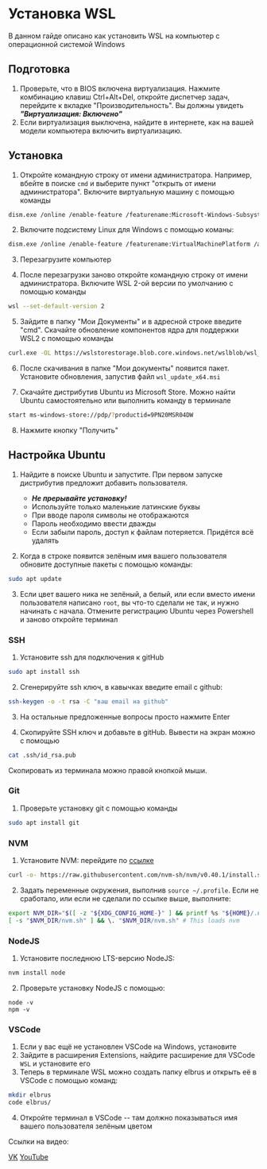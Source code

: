 # Установка WSL

В данном гайде описано как установить WSL на компьютер с операционной системой Windows

## Подготовка

1. Проверьте, что в BIOS включена виртуализация. Нажмите комбинацию клавиш Ctrl+Alt+Del,
   откройте диспетчер задач, перейдите к вкладке "Производительность". Вы должны увидеть
   **_"Виртуализация: Включено"_**
2. Если виртуализация выключена, найдите в интернете, как на вашей модели компьютера
   включить виртуализацию.

## Установка

1. Откройте командную строку от имени администратора. Например, вбейте в поиске `cmd` и
   выберите пункт "открыть от имени администратора". Включите виртуальную машину с помощью
   команды

```sh
dism.exe /online /enable-feature /featurename:Microsoft-Windows-Subsystem-Linux /all /norestart
```

2. Включите подсистему Linux для Windows с помощью команы:

```sh
dism.exe /online /enable-feature /featurename:VirtualMachinePlatform /all /norestart
```

3. Перезагрузите компьютер

4. После перезагрузки заново откройте командную строку от имени администратора. Включите
   WSL 2-ой версии по умолчанию с помощью команды

```sh
wsl --set-default-version 2
```

5. Зайдите в папку "Мои Документы" и в адресной строке введите "cmd". Скачайте обновление
   компонентов ядра для поддержки WSL2 с помощью команды

```sh
curl.exe -OL https://wslstorestorage.blob.core.windows.net/wslblob/wsl_update_x64.msi
```

6. После скачивания в папке "Мои документы" появится пакет. Установите обновления,
   запустив файл `wsl_update_x64.msi`

7. Скачайте дистрибутив Ubuntu из Microsoft Store. Можно найти Ubuntu самостоятельно или
   выполнить команду в терминале

```sh
start ms-windows-store://pdp/?productid=9PN20MSR04DW
```

8. Нажмите кнопку "Получить"

## Настройка Ubuntu

1. Найдите в поиске Ubuntu и запустите. При первом запуске дистрибутив предложит добавить
   пользователя.

   - **_Не прерывайте установку!_**
   - Используйте только маленькие латинские буквы
   - При вводе пароля символы не отображаются
   - Пароль необходимо ввести дважды
   - Если забыли пароль, доступ к файлам потеряется. Придётся всё удалять

2. Когда в строке появится зелёным имя вашего пользователя обновите доступные пакеты с
   помощью команды:

```sh
sudo apt update
```

3. Если цвет вашего ника не зелёный, а белый, или если вместо имени пользователя написано
   `root`, вы что-то сделали не так, и нужно начинать с начала. Отмените регистрацию
   Ubuntu через Powershell и заново откройте терминал

### SSH

1. Установите ssh для подключения к gitHub

```sh
sudo apt install ssh
```

2. Сгенерируйте ssh ключ, в кавычках введите email с github:

```sh
ssh-keygen -o -t rsa -C "ваш email на github"
```

3. На остальные предложенные вопросы просто нажмите Enter

4. Скопируйте SSH ключ и добавьте в gitHub. Вывести на экран можно с помощью

```sh
cat .ssh/id_rsa.pub
```

Скопировать из терминала можно правой кнопкой мыши.

### Git

1. Проверьте установку git с помощью команды

```sh
sudo apt install git
```

### NVM

1. Установите NVM: перейдите по
   [ссылке](https://github.com/nvm-sh/nvm?tab=readme-ov-file#install--update-script)

```sh
curl -o- https://raw.githubusercontent.com/nvm-sh/nvm/v0.40.1/install.sh | bash
```

2. Задать переменные окружения, выполнив `source ~/.profile`. Если не сработало, или если
   не сделали по ссылке выше, выполните:

```sh
export NVM_DIR="$([ -z "${XDG_CONFIG_HOME-}" ] && printf %s "${HOME}/.nvm" || printf %s "${XDG_CONFIG_HOME}/nvm")"
[ -s "$NVM_DIR/nvm.sh" ] && \. "$NVM_DIR/nvm.sh" # This loads nvm
```

### NodeJS

1. Установите последнюю LTS-версию NodeJS:

```sh
nvm install node
```

2. Проверьте установку NodeJS с помощью:

```
node -v
npm -v
```

### VSCode

1. Если у вас ещё не установлен VSCode на Windows, установите
2. Зайдите в расширения Extensions, найдите расширение для VSCode `WSL` и установите его
3. Теперь в терминале WSL можно создать папку elbrus и открыть её в VSCode с помощью
   команд:

```sh
mkdir elbrus
code elbrus/
```

4. Откройте терминал в VSCode -- там должно показываться имя вашего пользователя зелёным
   цветом

Ссылки на видео:

[VK](https://vk.com/video300683913_456239190)
[YouTube](https://www.youtube.com/watch?v=Hd7FOpxF9fo)
